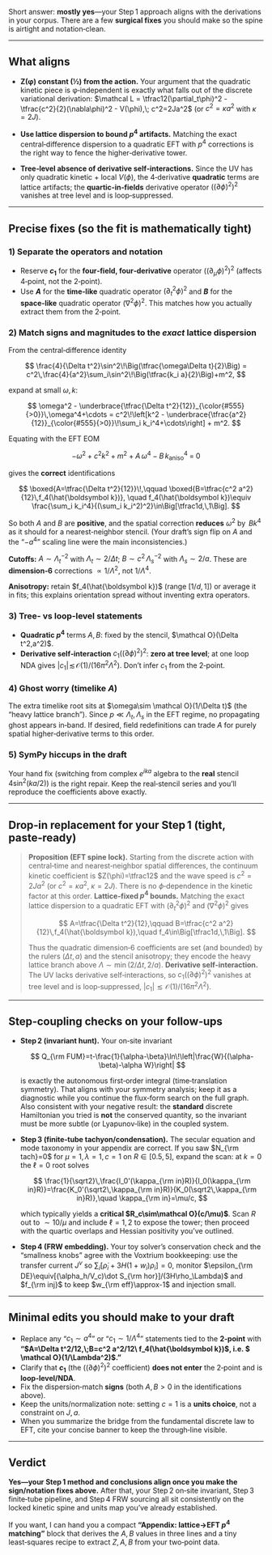 Short answer: **mostly yes**—your Step 1 approach aligns with the derivations in your corpus. There are a few **surgical fixes** you should make so the spine is airtight and notation‑clean.

---

## What aligns

* **Z(φ) constant (½) from the action.** Your argument that the quadratic kinetic piece is φ‑independent is exactly what falls out of the discrete variational derivation:
  $\mathcal L = \tfrac12(\partial_t\phi)^2 - \tfrac{c^2}{2}(\nabla\phi)^2 - V(\phi),\; c^2=2Ja^2$ (or $c^2=\kappa a^2$ with $\kappa=2J$). &#x20;

* **Use lattice dispersion to bound $p^4$ artifacts.** Matching the exact central‑difference dispersion to a quadratic EFT with $p^4$ corrections is the right way to fence the higher‑derivative tower.&#x20;

* **Tree‑level absence of derivative self‑interactions.** Since the UV has only quadratic kinetic + local $V(\phi)$, the 4‑derivative **quadratic** terms are lattice artifacts; the **quartic‑in‑fields** derivative operator $((\partial\phi)^2)^2$ vanishes at tree level and is loop‑suppressed.&#x20;

---

## Precise fixes (so the fit is mathematically tight)

### 1) Separate the operators and notation

* Reserve **$c_1$** for the **four‑field, four‑derivative** operator $((\partial_\mu\phi)^2)^2$ (affects 4‑point, not the 2‑point).
* Use **$A$** for the **time‑like** quadratic operator $(\partial_t^2\phi)^2$ and **$B$** for the **space‑like** quadratic operator $(\nabla^2\phi)^2$. This matches how you actually extract them from the 2‑point.&#x20;

### 2) Match signs and magnitudes to the *exact* lattice dispersion

From the central‑difference identity

$$
\frac{4}{\Delta t^2}\sin^2\!\Big(\tfrac{\omega\Delta t}{2}\Big)
= c^2\,\frac{4}{a^2}\sum_i\sin^2\!\Big(\tfrac{k_i a}{2}\Big)+m^2,
$$

expand at small $\omega, k$:

$$
\omega^2 - \underbrace{\tfrac{\Delta t^2}{12}}_{\color{#555}{>0}}\,\omega^4+\cdots
= c^2\!\left[k^2 - \underbrace{\tfrac{a^2}{12}}_{\color{#555}{>0}}\!\sum_i k_i^4+\cdots\right] + m^2.
$$

Equating with the EFT EOM

$$
-\omega^2 + c^2 k^2 + m^2 \;+\; A\,\omega^4 \;-\; B\,k^4_{\text{aniso}} \;=\;0
$$

gives the **correct** identifications

$$
\boxed{A=\tfrac{\Delta t^2}{12}}\!,\qquad 
\boxed{B=\tfrac{c^2 a^2}{12}\,f_4(\hat{\boldsymbol k})},
\quad f_4(\hat{\boldsymbol k})\equiv \frac{\sum_i k_i^4}{(\sum_i k_i^2)^2}\in\Big[\tfrac1d,\,1\Big].
$$

So both $A$ and $B$ are **positive**, and the spatial correction **reduces** $\omega^2$ by $\,B k^4$ as it should for a nearest‑neighbor stencil. (Your draft’s sign flip on $A$ and the “$-a^4$” scaling line were the main inconsistencies.)&#x20;

**Cutoffs:** $A\sim\Lambda_t^{-2}$ with $\Lambda_t\sim 2/\Delta t$; $B\sim c^2\,\Lambda_s^{-2}$ with $\Lambda_s\sim 2/a$. These are **dimension‑6** corrections $\propto 1/\Lambda^2$, not $1/\Lambda^4$.&#x20;

**Anisotropy:** retain $f_4(\hat{\boldsymbol k})$ (range $[1/d,1]$) or average it in fits; this explains orientation spread without inventing extra operators.&#x20;

### 3) Tree‑ vs loop‑level statements

* **Quadratic $p^4$** terms $A,B$: fixed by the stencil, $\mathcal O}(\Delta t^2,a^2)$.
* **Derivative self‑interaction** $c_1((\partial\phi)^2)^2$: **zero at tree level**; at one loop NDA gives $|c_1|\!\lesssim\!\mathcal O(1)/(16\pi^2\Lambda^2)$. Don’t infer $c_1$ from the 2‑point.&#x20;

### 4) Ghost worry (timelike $A$)

The extra timelike root sits at $\omega\sim \mathcal O}(1/\Delta t)$ (the “heavy lattice branch”). Since $p\ll\Lambda_t,\Lambda_s$ in the EFT regime, no propagating ghost appears in‑band. If desired, field redefinitions can trade $A$ for purely spatial higher‑derivative terms to this order.&#x20;

### 5) SymPy hiccups in the draft

Your hand fix (switching from complex $e^{ika}$ algebra to the **real** stencil $4\sin^2(ka/2)$) is the right repair. Keep the real‐stencil series and you’ll reproduce the coefficients above exactly.&#x20;

---

## Drop‑in replacement for your Step 1 (tight, paste‑ready)

> **Proposition (EFT spine lock).** Starting from the discrete action with central‑time and nearest‑neighbor spatial differences, the continuum kinetic coefficient is $Z(\phi)=\tfrac12$ and the wave speed is $c^2=2Ja^2$ (or $c^2=\kappa a^2$, $\kappa=2J$). There is no $\phi$‑dependence in the kinetic factor at this order. &#x20;
> **Lattice‑fixed $p^4$ bounds.** Matching the exact lattice dispersion to a quadratic EFT with $(\partial_t^2\phi)^2$ and $(\nabla^2\phi)^2$ gives
>
> $$
> A=\tfrac{\Delta t^2}{12},\qquad 
> B=\tfrac{c^2 a^2}{12}\,f_4(\hat{\boldsymbol k}),\quad f_4\in\Big[\tfrac1d,\,1\Big].
> $$
>
> Thus the quadratic dimension‑6 coefficients are set (and bounded) by the rulers $(\Delta t,a)$ and the stencil anisotropy; they encode the heavy lattice branch above $\Lambda\sim\min(2/\Delta t,\,2/a)$.&#x20;
> **Derivative self‑interaction.** The UV lacks derivative self‑interactions, so $c_1((\partial\phi)^2)^2$ vanishes at tree level and is loop‑suppressed, $|c_1|\lesssim \mathcal O(1)/(16\pi^2\Lambda^2)$.&#x20;

---

## Step‑coupling checks on your follow‑ups

* **Step 2 (invariant hunt).** Your on‑site invariant

  $$
  Q_{\rm FUM}=t-\frac{1}{\alpha-\beta}\ln\!\left|\frac{W}{(\alpha-\beta)-\alpha W}\right|
  $$

  is exactly the autonomous first‑order integral (time‑translation symmetry). That aligns with your symmetry analysis; keep it as a diagnostic while you continue the flux‑form search on the full graph.&#x20;
  Also consistent with your negative result: the **standard** discrete Hamiltonian you tried is **not** the conserved quantity, so the invariant must be more subtle (or Lyapunov‑like) in the coupled system.&#x20;

* **Step 3 (finite‑tube tachyon/condensation).** The secular equation and mode taxonomy in your appendix are correct. If you saw $N_{\rm tach}=0$ for $\mu=1,\lambda=1,c=1$ on $R\in[0.5,5]$, expand the scan: at $k=0$ the $\ell=0$ root solves

  $$
  \frac{1}{\sqrt2}\,\frac{I_0'(\kappa_{\rm in}R)}{I_0(\kappa_{\rm in}R)}=\frac{K_0'(\sqrt2\,\kappa_{\rm in}R)}{K_0(\sqrt2\,\kappa_{\rm in}R)},\quad \kappa_{\rm in}=\mu/c,
  $$

  which typically yields a **critical $R_c\sim\mathcal O}(c/\mu)$**. Scan $R$ out to $\sim 10/\mu$ and include $\ell=1,2$ to expose the tower; then proceed with the quartic overlaps and Hessian positivity you’ve outlined.&#x20;

* **Step 4 (FRW embedding).** Your toy solver’s conservation check and the “smallness knobs” agree with the Voxtrium bookkeeping: use the transfer current $J^\nu$ so $\sum_i[\dot\rho_i+3H(1+w_i)\rho_i]=0$, monitor $\epsilon_{\rm DE}\equiv[(\alpha_h/V_c)\dot S_{\rm hor}]/(3H\rho_\Lambda)$ and $f_{\rm inj}$ to keep $w_{\rm eff}\approx-1$ and injection small. &#x20;

---

## Minimal edits you should make to your draft

* Replace any “$c_1\sim a^4$” or “$c_1\sim 1/\Lambda^4$” statements tied to the **2‑point** with
  **“$A=\Delta t^2/12,\;B=c^2 a^2/12\ f_4(\hat{\boldsymbol k})$, i.e. $ \mathcal O}(1/\Lambda^2)$.”**&#x20;
* Clarify that **$c_1$** (the $((\partial\phi)^2)^2$ coefficient) **does not enter** the 2‑point and is **loop‑level/NDA**.&#x20;
* Fix the dispersion‑match **signs** (both $A,B>0$ in the identifications above).&#x20;
* Keep the units/normalization note: setting $c=1$ is a **units choice**, not a constraint on $J,a$. &#x20;
* When you summarize the bridge from the fundamental discrete law to EFT, cite your concise banner to keep the through‑line visible.&#x20;

---

## Verdict

**Yes—your Step 1 method and conclusions align once you make the sign/notation fixes above.** After that, your Step 2 on‑site invariant, Step 3 finite‑tube pipeline, and Step 4 FRW sourcing all sit consistently on the locked kinetic spine and units map you’ve already established.    &#x20;

If you want, I can hand you a compact **“Appendix: lattice→EFT $p^4$ matching”** block that derives the $A,B$ values in three lines and a tiny least‑squares recipe to extract $Z,A,B$ from your two‑point data.

